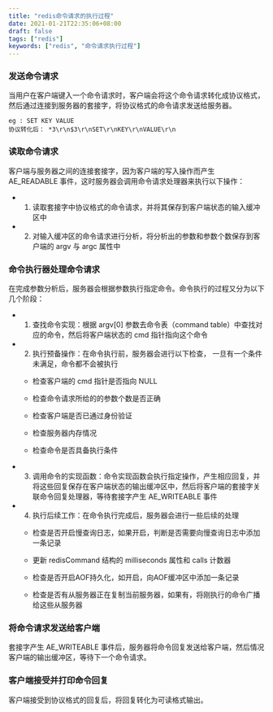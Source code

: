 ```yaml
---
title: "redis命令请求的执行过程"
date: 2021-01-21T22:35:06+08:00
draft: false
tags: ["redis"]
keywords: ["redis", "命令请求执行过程"]
---
```


### 发送命令请求

当用户在客户端键入一个命令请求时，客户端会将这个命令请求转化成协议格式，然后通过连接到服务器的套接字，将协议格式的命令请求发送给服务器。

```
eg : SET KEY VALUE
协议转化后： *3\r\n$3\r\nSET\r\nKEY\r\nVALUE\r\n
```

### 读取命令请求

客户端与服务器之间的连接套接字，因为客户端的写入操作而产生 AE_READABLE 事件，这时服务器会调用命令请求处理器来执行以下操作：

* 1) 读取套接字中协议格式的命令请求，并将其保存到客户端状态的输入缓冲区中

* 2) 对输入缓冲区的命令请求进行分析，将分析出的参数和参数个数保存到客户端的 argv 与 argc 属性中

### 命令执行器处理命令请求

在完成参数分析后，服务器会根据参数执行指定命令。命令执行的过程又分为以下几个阶段：

* 1) 查找命令实现：根据 argv[0] 参数去命令表（command table）中查找对应的命令，然后将客户端状态的 cmd 指针指向这个命令

* 2) 执行预备操作：在命令执行前，服务器会进行以下检查， 一旦有一个条件未满足，命令都不会被执行

	* 检查客户端的 cmd 指针是否指向 NULL

	* 检查命令请求所给的的参数个数是否正确

	* 检查客户端是否已通过身份验证

	* 检查服务器内存情况

	* 检查命令是否具备执行条件

* 3) 调用命令的实现函数：命令实现函数会执行指定操作，产生相应回复，并将这些回复保存在客户端状态的输出缓冲区中，然后将客户端的套接字关联命令回复处理器，等待套接字产生 AE_WRITEABLE 事件

* 4) 执行后续工作：在命令执行完成后，服务器会进行一些后续的处理

	* 检查是否开启慢查询日志，如果开启，判断是否需要向慢查询日志中添加一条记录

	* 更新 redisCommand 结构的 milliseconds 属性和 calls 计数器

	* 检查是否开启AOF持久化，如开启，向AOF缓冲区中添加一条记录

	* 检查是否有从服务器正在复制当前服务器，如果有，将刚执行的命令广播给这些从服务器

### 将命令请求发送给客户端

套接字产生 AE_WRITEABLE 事件后，服务器将命令回复发送给客户端，然后情况客户端的输出缓冲区，等待下一个命令请求。

### 客户端接受并打印命令回复

客户端接受到协议格式的回复后，将回复转化为可读格式输出。